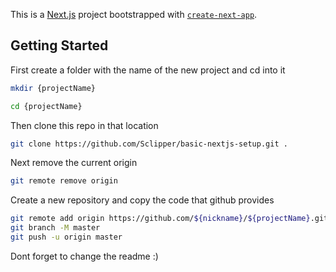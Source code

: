 This is a [Next.js](https://nextjs.org/) project bootstrapped with [`create-next-app`](https://github.com/vercel/next.js/tree/canary/packages/create-next-app).

## Getting Started

First create a folder with the name of the new project and cd into it

```bash
mkdir {projectName}
```

```bash
cd {projectName}
```

Then clone this repo in that location 

```bash
git clone https://github.com/Sclipper/basic-nextjs-setup.git .
```

Next remove the current origin

```bash
git remote remove origin
```

Create a new repository and copy the code that github provides 

```bash
git remote add origin https://github.com/${nickname}/${projectName}.git
git branch -M master
git push -u origin master
```

Dont forget to change the readme :) 
